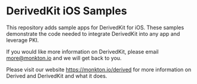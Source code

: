 # DerivedKit iOS Samples

This repository adds sample apps for DerivedKit for iOS. These samples demonstrate the code needed to integrate DerivedKit into any app and leverage PKI.

If you would like more information on DerivedKit, please email more@monkton.io and we will get back to you.

Please visit our website https://monkton.io/derived for more information on Derived and DerivedKit and what it does.
